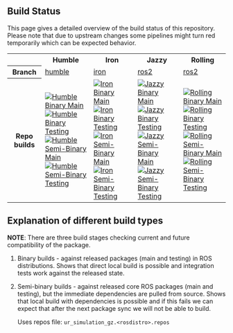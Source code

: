 ## Build Status

This page gives a detailed overview of the build status of this repository. Please note that due to
upstream changes some pipelines might turn red temporarily which can be expected behavior.

<table width="100%">
  <tr>
    <th></th>
    <th>Humble</th>
    <th>Iron</th>
    <th>Jazzy</th>
    <th>Rolling</th>
  </tr>
  <tr>
    <th>Branch</th>
    <td><a href="https://github.com/UniversalRobots/Universal_Robots_ROS2_GZ_Simulation/tree/ros2">humble</a></td>
    <td><a href="https://github.com/UniversalRobots/Universal_Robots_ROS2_GZ_Simulation/tree/ros2">iron</a></td>
    <td><a href="https://github.com/UniversalRobots/Universal_Robots_ROS2_GZ_Simulation/tree/ros2">ros2</a></td>
    <td><a href="https://github.com/UniversalRobots/Universal_Robots_ROS2_GZ_Simulation/tree/ros2">ros2</a></td>
  </tr>
  <tr>
    <th>Repo builds</th>
    <td>
      <a href="https://github.com/UniversalRobots/Universal_Robots_ROS2_GZ_Simulation/actions/workflows/humble-binary-main.yml?query=event%3Aschedule++">
         <img src="https://github.com/UniversalRobots/Universal_Robots_ROS2_GZ_Simulation/actions/workflows/humble-binary-main.yml/badge.svg?event=schedule"
              alt="Humble Binary Main"/>
      </a> <br />
      <a href="https://github.com/UniversalRobots/Universal_Robots_ROS2_GZ_Simulation/actions/workflows/humble-binary-testing.yml?query=event%3Aschedule++">
         <img src="https://github.com/UniversalRobots/Universal_Robots_ROS2_GZ_Simulation/actions/workflows/humble-binary-testing.yml/badge.svg?event=schedule"
              alt="Humble Binary Testing"/>
      </a> <br />
      <a href="https://github.com/UniversalRobots/Universal_Robots_ROS2_GZ_Simulation/actions/workflows/humble-semi-binary-main.yml?query=branch%3Amain+">
         <img src="https://github.com/UniversalRobots/Universal_Robots_ROS2_GZ_Simulation/actions/workflows/humble-semi-binary-main.yml/badge.svg?branch=main"
              alt="Humble Semi-Binary Main"/>
      </a> <br />
      <a href="https://github.com/UniversalRobots/Universal_Robots_ROS2_GZ_Simulation/actions/workflows/humble-semi-binary-testing.yml?query=branch%3Amain+">
         <img src="https://github.com/UniversalRobots/Universal_Robots_ROS2_GZ_Simulation/actions/workflows/humble-semi-binary-testing.yml/badge.svg?branch=main"
              alt="Humble Semi-Binary Testing"/>
      </a>
    </td>
    <td>
      <a href="https://github.com/UniversalRobots/Universal_Robots_ROS2_GZ_Simulation/actions/workflows/iron-binary-main.yml?query=event%3Aschedule++">
         <img src="https://github.com/UniversalRobots/Universal_Robots_ROS2_GZ_Simulation/actions/workflows/iron-binary-main.yml/badge.svg?event=schedule"
              alt="Iron Binary Main"/>
      </a> <br />
      <a href="https://github.com/UniversalRobots/Universal_Robots_ROS2_GZ_Simulation/actions/workflows/iron-binary-testing.yml?query=event%3Aschedule++">
         <img src="https://github.com/UniversalRobots/Universal_Robots_ROS2_GZ_Simulation/actions/workflows/iron-binary-testing.yml/badge.svg?event=schedule"
              alt="Iron Binary Testing"/>
      </a> <br />
      <a href="https://github.com/UniversalRobots/Universal_Robots_ROS2_GZ_Simulation/actions/workflows/iron-semi-binary-main.yml?query=branch%3Amain+">
         <img src="https://github.com/UniversalRobots/Universal_Robots_ROS2_GZ_Simulation/actions/workflows/iron-semi-binary-main.yml/badge.svg?branch=main"
              alt="Iron Semi-Binary Main"/>
      </a> <br />
      <a href="https://github.com/UniversalRobots/Universal_Robots_ROS2_GZ_Simulation/actions/workflows/iron-semi-binary-testing.yml?query=branch%3Amain+">
         <img src="https://github.com/UniversalRobots/Universal_Robots_ROS2_GZ_Simulation/actions/workflows/iron-semi-binary-testing.yml/badge.svg?branch=main"
              alt="Iron Semi-Binary Testing"/>
      </a>
    </td>
    <td>
      <a href="https://github.com/UniversalRobots/Universal_Robots_ROS2_GZ_Simulation/actions/workflows/jazzy-binary-main.yml?query=event%3Aschedule++">
         <img src="https://github.com/UniversalRobots/Universal_Robots_ROS2_GZ_Simulation/actions/workflows/jazzy-binary-main.yml/badge.svg?event=schedule"
              alt="Jazzy Binary Main"/>
      </a> <br />
      <a href="https://github.com/UniversalRobots/Universal_Robots_ROS2_GZ_Simulation/actions/workflows/jazzy-binary-testing.yml?query=event%3Aschedule++">
         <img src="https://github.com/UniversalRobots/Universal_Robots_ROS2_GZ_Simulation/actions/workflows/jazzy-binary-testing.yml/badge.svg?event=schedule"
              alt="Jazzy Binary Testing"/>
      </a> <br />
      <a href="https://github.com/UniversalRobots/Universal_Robots_ROS2_GZ_Simulation/actions/workflows/jazzy-semi-binary-main.yml?query=branch%3Amain+">
         <img src="https://github.com/UniversalRobots/Universal_Robots_ROS2_GZ_Simulation/actions/workflows/jazzy-semi-binary-main.yml/badge.svg?branch=main"
              alt="Jazzy Semi-Binary Main"/>
      </a> <br />
      <a href="https://github.com/UniversalRobots/Universal_Robots_ROS2_GZ_Simulation/actions/workflows/jazzy-semi-binary-testing.yml?query=branch%3Amain+">
         <img src="https://github.com/UniversalRobots/Universal_Robots_ROS2_GZ_Simulation/actions/workflows/jazzy-semi-binary-testing.yml/badge.svg?branch=main"
              alt="Jazzy Semi-Binary Testing"/>
      </a>
    </td>
    <td>
      <a href="https://github.com/UniversalRobots/Universal_Robots_ROS2_GZ_Simulation/actions/workflows/rolling-binary-main.yml?query=event%3Aschedule++">
         <img src="https://github.com/UniversalRobots/Universal_Robots_ROS2_GZ_Simulation/actions/workflows/rolling-binary-main.yml/badge.svg?event=schedule"
              alt="Rolling Binary Main"/>
      </a> <br />
      <a href="https://github.com/UniversalRobots/Universal_Robots_ROS2_GZ_Simulation/actions/workflows/rolling-binary-testing.yml?query=event%3Aschedule++">
         <img src="https://github.com/UniversalRobots/Universal_Robots_ROS2_GZ_Simulation/actions/workflows/rolling-binary-testing.yml/badge.svg?event=schedule"
              alt="Rolling Binary Testing"/>
      </a> <br />
      <a href="https://github.com/UniversalRobots/Universal_Robots_ROS2_GZ_Simulation/actions/workflows/rolling-semi-binary-main.yml?query=branch%3Amain+">
         <img src="https://github.com/UniversalRobots/Universal_Robots_ROS2_GZ_Simulation/actions/workflows/rolling-semi-binary-main.yml/badge.svg?branch=main"
              alt="Rolling Semi-Binary Main"/>
      </a> <br />
      <a href="https://github.com/UniversalRobots/Universal_Robots_ROS2_GZ_Simulation/actions/workflows/rolling-semi-binary-testing.yml?query=branch%3Amain+">
         <img src="https://github.com/UniversalRobots/Universal_Robots_ROS2_GZ_Simulation/actions/workflows/rolling-semi-binary-testing.yml/badge.svg?branch=main"
              alt="Rolling Semi-Binary Testing"/>
      </a>
    </td>
  </tr>
</table>

## Explanation of different build types

**NOTE**: There are three build stages checking current and future compatibility of the package.

1. Binary builds - against released packages (main and testing) in ROS distributions. Shows that
   direct local build is possible and integration tests work against the released state.

1. Semi-binary builds - against released core ROS packages (main and testing), but the immediate dependencies are pulled from source.
   Shows that local build with dependencies is possible and if this fails we can expect that after the next package sync we will not be able to build.

   Uses repos file: `ur_simulation_gz.<rosdistro>.repos`
